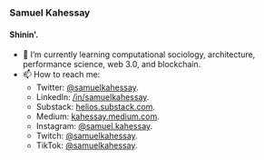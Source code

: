 ### Samuel Kahessay
#### Shinin'.

- 🌱 I’m currently learning computational sociology, architecture, performance science, web 3.0, and blockchain.
- 📫 How to reach me:
  - Twitter: [@samuelkahessay](https://twitter.com/samuelkahessay).
  - LinkedIn: [/in/samuelkahessay](https://linkedin.com/in/samuelkahessay).
  - Substack: [helios.substack.com](https://helios.substack.com).
  - Medium: [kahessay.medium.com](https://kahessay.medium.com).
  - Instagram: [@samuel.kahessay](https://instagram.com/samuel.kahessay).
  - Twitch: [@samuelkahessay](https://twitch.tv/samuelkahessay).
  - TikTok: [@samuelkahessay](https://tiktok.com/samuelkahessay).
